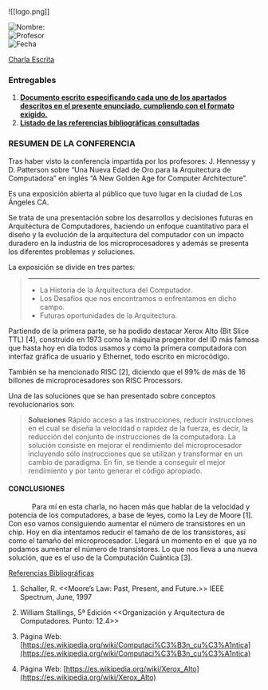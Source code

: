 ![[logo.png]]

![Nombre:](https://img.shields.io/badge/Nombre:-Jose%20Luis%20Obiang%20Ela%20Nanguan-orange) <br>
![Profesor](https://img.shields.io/badge/Profesor:-Javier%20Plaza%20Miguel-orange) <br>
![Fecha](https://img.shields.io/badge/Fecha-20%2F11%2F2022-orange)

[Charla Escrita](https://github.com/Jloen1999/TrabajoTutorizadoEC/blob/754f81455a365185babe9b8fe4a9b980f985fd7a/CharlaEscrita.pdf)
<h3><b>Entregables</b></h2>
<ol>
<li><strong><a id="1" href="#Resumen">Documento escrito especificando cada uno de los apartados descritos en el presente enunciado, cumpliendo con el formato exigido.</a></strong></li>
<li><strong><a id="2" href="#Bibliografia">Listado de las referencias bibliográficas consultadas</a></strong></li>
</ol>

<p id="Resumen">

### RESUMEN DE LA CONFERENCIA

Tras haber visto la conferencia impartida por los profesores: J. Hennessy y D. Patterson sobre “Una Nueva Edad de Oro para la Arquitectura de Computadora” en inglés “A New Golden Age for Computer Architecture”.

Es una exposición abierta al público que tuvo lugar en la ciudad de Los Ángeles CA.

Se trata de una presentación sobre los desarrollos y decisiones futuras en Arquitectura de Computadores, haciendo un enfoque cuantitativo para el diseño y la evolución de la arquitectura del computador con un impacto duradero en la industria de los microprocesadores y además se presenta los diferentes problemas y soluciones.

La exposición se divide en tres partes:
> ****
>- La Historia de la Arquitectura del Computador.
>- Los Desafíos que nos encontramos o enfrentamos en dicho campo.
>- Futuras oportunidades de la Arquitectura.

Partiendo de la primera parte, se ha podido destacar Xerox Alto (Bit Slice TTL) [4], construido en 1973 como la máquina progenitor del ID más famosa que hasta hoy en día todos usamos y como la primera computadora con interfaz gráfica de usuario y Ethernet, todo escrito en microcódigo.

También se ha mencionado RISC [2], diciendo que el 99% de más de 16 billones de microprocesadores son RISC Processors.

Una de las soluciones que se han presentado sobre conceptos revolucionarios son:

> **Soluciones**
> Rápido acceso a las instrucciones, reducir instrucciones en el cual se diseña la velocidad o rapidez de la fuerza, es decir, la reducción del conjunto de instrucciones de la computadora. La solución consiste en mejorar el rendimiento del microprocesador incluyendo sólo instrucciones que se utilizan y transformar en un cambio de paradigma. En fin, se tiende a conseguir el mejor rendimiento y por tanto generar el código apropiado. </p>

#### CONCLUSIONES

            Para mí en esta charla, no hacen más que hablar de la velocidad y potencia de los computadores, a base de leyes, como la Ley de Moore [1]. Con eso vamos consiguiendo aumentar el número de transistores en un chip. Hoy en día intentamos reducir el tamaño de de los transistores, así como el tamaño del microprocesador. Llegará un momento en el  que ya no podamos aumentar el número de transistores. Lo que nos lleva a una nueva solución, que es el uso de la Computación Cuántica [3].

<p id="Bibliografia">

[Referencias Bibliográficas](https://github.com/Jloen1999/TrabajoTutorizadoEC/blob/81a90f41bb10dc11f67d31e7be8812cffa820d15/Referencias%20bibliogr%C3%A1ficas.md)
1. Schaller, R. <<Moore’s Law: Past, Present, and Future.>> IEEE Spectrum, June, 1997

2. William Stallings, 5ª Edición <<Organización y Arquitectura de Computadores. Punto: 12.4>>

3. Página Web: [https://es.wikipedia.org/wiki/Computaci%C3%B3n_cu%C3%A1ntica](https://es.wikipedia.org/wiki/Computaci%C3%B3n_cu%C3%A1ntica)

4. Página Web:  [https://es.wikipedia.org/wiki/Xerox_Alto](https://es.wikipedia.org/wiki/Xerox_Alto)
</p>